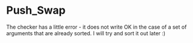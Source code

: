 # Push_Swap

The checker has a little error - it does not write OK in the case of a set of arguments that are already sorted. 
I will try and sort it out later :)
